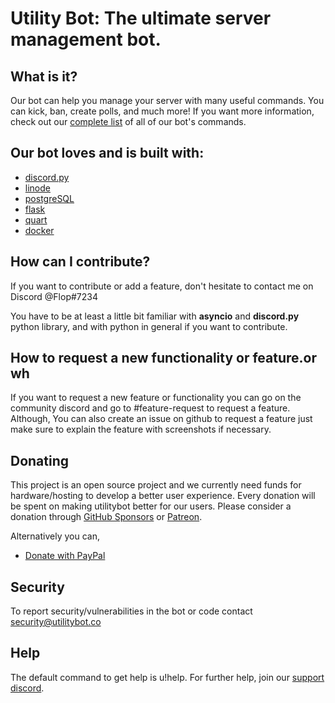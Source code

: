 # Utility Bot: The ultimate server management bot.


## What is it?
Our bot can help you manage your server with many useful commands. You can kick, ban, create polls, and much more! If you want more information, check out our [complete list](utilitybot.co/commands) of all of our bot's commands.

## Our bot loves and is built with:

- [discord.py](https://github.com/Rapptz/discord.py)
- [linode](https://www.linode.com/) 
- [postgreSQL](https://www.postgresql.org/)
- [flask](https://github.com/pallets/flask)
- [quart](https://github.com/pgjones/quart)
- [docker](https://www.docker.com/)

## How can I contribute?

If you want to contribute or add a feature, don't hesitate to contact me on Discord @Flop#7234

You have to be at least a little bit familiar with **asyncio** and **discord.py** python library, 
and with python in general if you want to contribute.

## How to request a new functionality or feature.or wh
If you want to request a new feature or functionality you can go on the community discord and go to #feature-request to request a feature.
Although, You can also create an issue on github to request a feature just make sure to explain the feature with screenshots if necessary.

## Donating
This project is an open source project and we currently need funds for hardware/hosting 
to develop a better user experience. Every donation will be spent on making utilitybot better for our users.
Please consider a donation through [GitHub Sponsors](https://github.com/sponsors/discordutilitybot) or [Patreon](https://www.patreon.com).

Alternatively you can,

- [Donate with PayPal](https://www.paypal.com)

## Security 
To report security/vulnerabilities in the bot or code contact security@utilitybot.co

## Help
The default command to get help is u!help. 
For further help, join our [support discord]().
